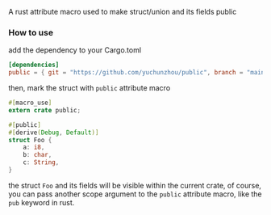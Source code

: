 A rust attribute macro used to make struct/union and its fields public

### How to use

add the dependency to your Cargo.toml

```toml
[dependencies]
public = { git = "https://github.com/yuchunzhou/public", branch = "main" }
```

then, mark the struct with `public` attribute macro

```rust
#[macro_use]
extern crate public;

#[public]
#[derive(Debug, Default)]
struct Foo {
    a: i8,
    b: char,
    c: String,
}
```

the struct `Foo` and its fields will be visible within the current crate, of course, you can pass another scope argument to the `public` attribute macro, like the `pub` keyword in rust.
